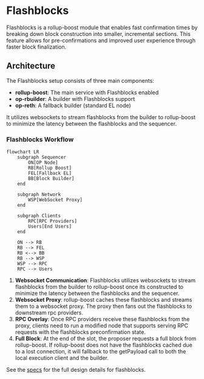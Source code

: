 # Flashblocks

Flashblocks is a rollup-boost module that enables fast confirmation times by breaking down block construction into smaller, incremental sections. This feature allows for pre-confirmations and improved user experience through faster block finalization.

## Architecture

The Flashblocks setup consists of three main components:

- **rollup-boost**: The main service with Flashblocks enabled
- **op-rbuilder**: A builder with Flashblocks support
- **op-reth**: A fallback builder (standard EL node)

It utilizes websockets to stream flashblocks from the builder to rollup-boost to minimize the latency between the flashblocks and the sequencer. 

### Flashblocks Workflow

```mermaid
flowchart LR
    subgraph Sequencer
        ON[OP Node]
        RB[Rollup Boost]
        FEL[Fallback EL]
        BB[Block Builder]
    end
    
    subgraph Network
        WSP[WebSocket Proxy]
    end
    
    subgraph Clients
        RPC[RPC Providers]
        Users[End Users]
    end
    
    ON --> RB
    RB --> FEL
    RB <--> BB
    RB --> WSP
    WSP --> RPC
    RPC --> Users
```

1. **Websocket Communication**: Flashblocks utilizes websockets to stream flashblocks from the builder to rollup-boost once its constructed to minimize the latency between the flashblocks and the sequencer. 
2. **Websocket Proxy**: rollup-boost caches these flashblocks and streams them to a websocket proxy. The proxy then fans out the flashblocks to downstream rpc providers.
3. **RPC Overlay**: Once RPC providers receive these flashblocks from the proxy, clients need to run a modified node that supports serving RPC requests with the flashblocks preconfirmation state.
4. **Full Block**: At the end of the slot, the proposer requests a full block from rollup-boost. If rollup-boost does not have the flashblocks cached due to a lost connection, it will fallback to the getPayload call to both the local execution client and the builder.

See the [specs](https://github.com/flashbots/rollup-boost/blob/main/specs/flashblocks.md) for the full design details for flashblocks.